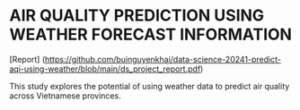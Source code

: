 # AIR QUALITY PREDICTION USING WEATHER FORECAST INFORMATION

[Report] (https://github.com/buinguyenkhai/data-science-20241-predict-aqi-using-weather/blob/main/ds_project_report.pdf)

This study explores the potential of using weather data to predict air quality across Vietnamese provinces.
